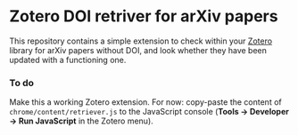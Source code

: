# Zotero DOI retriver for arXiv papers

This repository contains a simple extension to check within your [Zotero](https://github.com/zotero/zotero) library for arXiv papers without DOI, and look whether they have been updated with a functioning one.

### To do
Make this a working Zotero extension. For now: copy-paste the content of `chrome/content/retriever.js` to the JavaScript console (**Tools &rarr; Developer &rarr; Run JavaScript** in the Zotero menu).